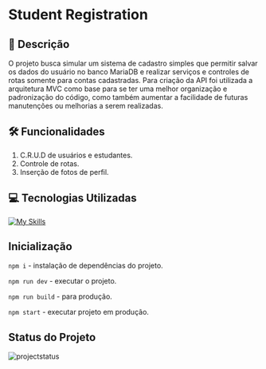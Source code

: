 # Student Registration

## 📝 Descrição

O projeto busca simular um sistema de cadastro simples que permitir salvar os dados do usuário no banco MariaDB
e realizar serviços e controles de rotas somente para contas cadastradas. Para criação da API foi utilizada a
arquitetura MVC como base para se ter uma melhor organização e padronização do código, como também aumentar a
facilidade de futuras manutenções ou melhorias a serem realizadas.

## 🛠️ Funcionalidades

1. C.R.U.D de usuários e estudantes.
2. Controle de rotas.
3. Inserção de fotos de perfil.

## 💻 Tecnologias Utilizadas

[![My Skills](https://skillicons.dev/icons?i=javascript,nodejs,sequelize,express,mysql)](https://skillicons.dev)

## Inicialização

` npm i ` - instalação de dependências do projeto.

``` npm run dev ``` - executar o projeto.

``` npm run build ``` - para produção.

``` npm start ``` - executar projeto em produção.

## Status do Projeto

<img alt="projectstatus" src="https://img.shields.io/badge/Status do Projeto-Aprimoramento-orange">
